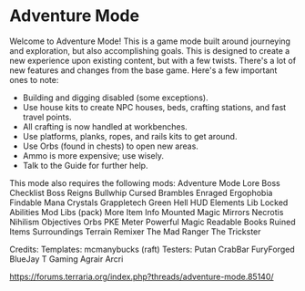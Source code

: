 # Adventure Mode

Welcome to Adventure Mode! This is a game mode built around journeying and exploration, but also accomplishing goals. This is designed to create a new experience upon existing content, but with a few twists. There's a lot of new features and changes from the base game. Here's a few important ones to note:
- Building and digging disabled (some exceptions).
- Use house kits to create NPC houses, beds, crafting stations, and fast travel points.
- All crafting is now handled at workbenches.
- Use platforms, planks, ropes, and rails kits to get around.
- Use Orbs (found in chests) to open new areas.
- Ammo is more expensive; use wisely.
- Talk to the Guide for further help.



This mode also requires the following mods:
  Adventure Mode Lore
  Boss Checklist
  Boss Reigns
  Bullwhip
  Cursed Brambles
  Enraged
  Ergophobia
  Findable Mana Crystals
  Grappletech
  Green Hell
  HUD Elements Lib
  Locked Abilities
  Mod Libs (pack)
  More Item Info
  Mounted Magic Mirrors
  Necrotis
  Nihilism
  Objectives
  Orbs
  PKE Meter
  Powerful Magic
  Readable Books
  Ruined Items
  Surroundings
  Terrain Remixer
  The Mad Ranger
  The Trickster



Credits:
  Templates:
    mcmanybucks (raft)
  Testers:
    Putan
    CrabBar
    FuryForged
    BlueJay T Gaming
    Agrair
    Arcri

https://forums.terraria.org/index.php?threads/adventure-mode.85140/
